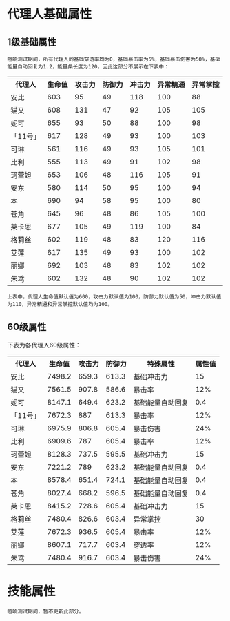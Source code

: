 # 代理人基础属性

## 1级基础属性

    喧响测试期间，所有代理人的基础穿透率均为0，基础暴击率为5%，基础暴击伤害为50%，基础能量自动回复为1.2，能量条长度为120，因此这部分不展示在下表中：

<table>
    <tr>
        <th>代理人</th>
        <th>生命值</th>
        <th>攻击力</th>
        <th>防御力</th>
        <th>冲击力</th>
        <th>异常精通</th>
        <th>异常掌控 </th>
    </tr>
    <tr>
        <td>安比</td>
        <td>603</td>
        <td>95</td>
        <td>49</td>
        <td>118</td>
        <td>100</td>
        <td>88 </td>
    </tr>
    <tr>
        <td>猫又</td>
        <td>608</td>
        <td>131</td>
        <td>47</td>
        <td>92</td>
        <td>105</td>
        <td>105 </td>
    </tr>
    <tr>
        <td>妮可</td>
        <td>655</td>
        <td>93</td>
        <td>50</td>
        <td>88</td>
        <td>100</td>
        <td>98 </td>
    </tr>
    <tr>
        <td>「11号」</td>
        <td>617</td>
        <td>128</td>
        <td>49</td>
        <td>93</td>
        <td>100</td>
        <td>103 </td>
    </tr>
    <tr>
        <td>可琳</td>
        <td>561</td>
        <td>116</td>
        <td>49</td>
        <td>93</td>
        <td>105</td>
        <td>101 </td>
    </tr>
    <tr>
        <td>比利</td>
        <td>555</td>
        <td>113</td>
        <td>49</td>
        <td>91</td>
        <td>102</td>
        <td>98 </td>
    </tr>
    <tr>
        <td>珂蕾妲</td>
        <td>653</td>
        <td>106</td>
        <td>48</td>
        <td>116</td>
        <td>105</td>
        <td>91 </td>
    </tr>
    <tr>
        <td>安东</td>
        <td>580</td>
        <td>114</td>
        <td>50</td>
        <td>95</td>
        <td>100</td>
        <td>94 </td>
    </tr>
    <tr>
        <td>本</td>
        <td>690</td>
        <td>94</td>
        <td>58</td>
        <td>95</td>
        <td>100</td>
        <td>80 </td>
    </tr>
    <tr>
        <td>苍角</td>
        <td>645</td>
        <td>96</td>
        <td>48</td>
        <td>86</td>
        <td>105</td>
        <td>100 </td>
    </tr>
    <tr>
        <td>莱卡恩</td>
        <td>677</td>
        <td>105</td>
        <td>49</td>
        <td>119</td>
        <td>100</td>
        <td>84 </td>
    </tr>
    <tr>
        <td>格莉丝</td>
        <td>602</td>
        <td>119</td>
        <td>48</td>
        <td>83</td>
        <td>120</td>
        <td>116 </td>
    </tr>
    <tr>
        <td>艾莲</td>
        <td>617</td>
        <td>135</td>
        <td>49</td>
        <td>93</td>
        <td>100</td>
        <td>102 </td>
    </tr>
    <tr>
        <td>丽娜</td>
        <td>692</td>
        <td>103</td>
        <td>48</td>
        <td>83</td>
        <td>102</td>
        <td>102 </td>
    </tr>
    <tr>
        <td>朱鸢</td>
        <td>602</td>
        <td>132</td>
        <td>48</td>
        <td>90</td>
        <td>102</td>
        <td>102 </td>
    </tr>
</table>

    上表中，代理人生命值默认值为600，攻击力默认值为100，防御力默认值为50，冲击力默认值为110，异常精通和异常掌控默认值均为100。

## 60级属性

下表为各代理人60级属性：

<table>
    <tr>
        <th>代理人</th>
        <th>生命值</th>
        <th>攻击力</th>
        <th>防御力</th>
        <th>特殊属性</th>
        <th>属性值 </th>
    </tr>
    <tr>
        <td>安比</td>
        <td>7498.2</td>
        <td>659.3</td>
        <td>613.3</td>
        <td>基础冲击力</td>
        <td>15 </td>
    </tr>
    <tr>
        <td>猫又</td>
        <td>7561.5</td>
        <td>907.8</td>
        <td>586.6</td>
        <td>暴击率</td>
        <td>12% </td>
    </tr>
    <tr>
        <td>妮可</td>
        <td>8147.1</td>
        <td>649.4</td>
        <td>623.2</td>
        <td>基础能量自动回复</td>
        <td>0.4 </td>
    </tr>
    <tr>
        <td>「11号」</td>
        <td>7672.3</td>
        <td>887</td>
        <td>613.3</td>
        <td>暴击率</td>
        <td>12% </td>
    </tr>
    <tr>
        <td>可琳</td>
        <td>6975.9</td>
        <td>806.8</td>
        <td>605.4</td>
        <td>暴击伤害</td>
        <td>24% </td>
    </tr>
    <tr>
        <td>比利</td>
        <td>6909.6</td>
        <td>787</td>
        <td>605.4</td>
        <td>暴击率</td>
        <td>12% </td>
    </tr>
    <tr>
        <td>珂蕾妲</td>
        <td>8128.3</td>
        <td>737.5</td>
        <td>595.5</td>
        <td>基础冲击力</td>
        <td>15 </td>
    </tr>
    <tr>
        <td>安东</td>
        <td>7221.2</td>
        <td>789</td>
        <td>623.2</td>
        <td>基础能量自动回复</td>
        <td>0.4 </td>
    </tr>
    <tr>
        <td>本</td>
        <td>8578.4</td>
        <td>651.4</td>
        <td>724.1</td>
        <td>基础能量自动回复</td>
        <td>0.4 </td>
    </tr>
    <tr>
        <td>苍角</td>
        <td>8027.4</td>
        <td>668.2</td>
        <td>596.5</td>
        <td>基础能量自动回复</td>
        <td>0.4 </td>
    </tr>
    <tr>
        <td>莱卡恩</td>
        <td>8415.2</td>
        <td>728.6</td>
        <td>605.4</td>
        <td>基础冲击力</td>
        <td>15 </td>
    </tr>
    <tr>
        <td>格莉丝</td>
        <td>7480.4</td>
        <td>826.6</td>
        <td>603.4</td>
        <td>异常掌控</td>
        <td>30 </td>
    </tr>
    <tr>
        <td>艾莲</td>
        <td>7672.3</td>
        <td>936.5</td>
        <td>605.4</td>
        <td>暴击率</td>
        <td>12% </td>
    </tr>
    <tr>
        <td>丽娜</td>
        <td>8607.1</td>
        <td>717.7</td>
        <td>603.4</td>
        <td>穿透率</td>
        <td>12% </td>
    </tr>
    <tr>
        <td>朱鸢</td>
        <td>7480.4</td>
        <td>916.7</td>
        <td>603.4</td>
        <td>暴击伤害</td>
        <td>24% </td>
    </tr>
</table>

# 技能属性
    
    喧响测试期间，暂不更新此部分。
